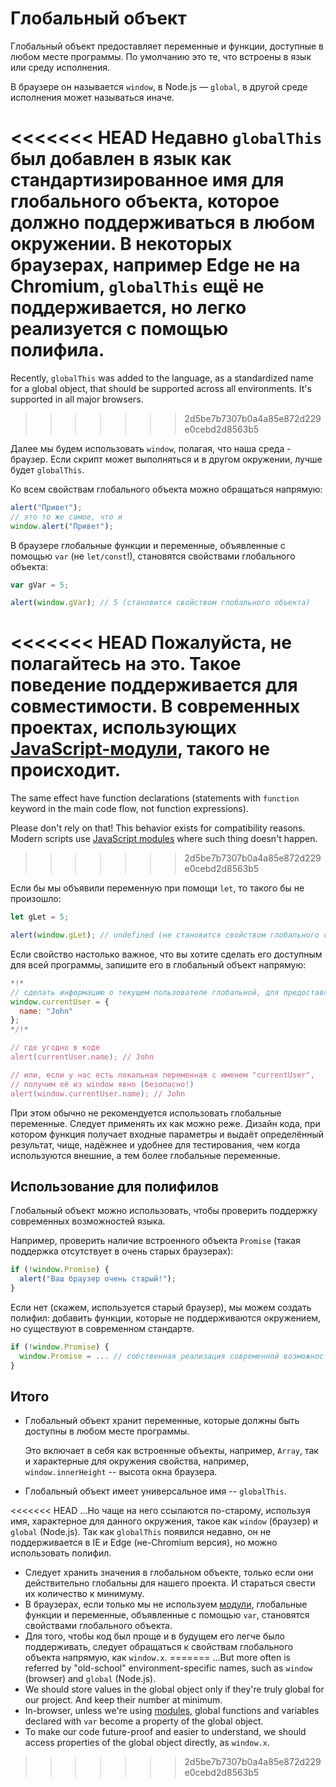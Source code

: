 
# Глобальный объект

Глобальный объект предоставляет переменные и функции, доступные в любом месте программы. По умолчанию это те, что встроены в язык или среду исполнения.

В браузере он называется `window`, в Node.js — `global`, в другой среде исполнения может называться иначе.

<<<<<<< HEAD
Недавно `globalThis` был добавлен в язык как стандартизированное имя для глобального объекта, которое должно поддерживаться в любом окружении. В некоторых браузерах, например Edge не на Chromium, `globalThis` ещё не поддерживается, но легко реализуется с помощью полифила.
=======
Recently, `globalThis` was added to the language, as a standardized name for a global object, that should be supported across all environments. It's supported in all major browsers.
>>>>>>> 2d5be7b7307b0a4a85e872d229e0cebd2d8563b5

Далее мы будем использовать `window`, полагая, что наша среда - браузер. Если скрипт может выполняться и в другом окружении, лучше будет `globalThis`.

Ко всем свойствам глобального объекта можно обращаться напрямую:

```js run
alert("Привет");
// это то же самое, что и
window.alert("Привет");
```

В браузере глобальные функции и переменные, объявленные с помощью `var` (не `let/const`!), становятся свойствами глобального объекта:

```js run untrusted refresh
var gVar = 5;

alert(window.gVar); // 5 (становится свойством глобального объекта)
```

<<<<<<< HEAD
Пожалуйста, не полагайтесь на это. Такое поведение поддерживается для совместимости. В современных проектах, использующих [JavaScript-модули](info:modules), такого не происходит.
=======
The same effect have function declarations (statements with `function` keyword in the main code flow, not function expressions).

Please don't rely on that! This behavior exists for compatibility reasons. Modern scripts use [JavaScript modules](info:modules) where such thing doesn't happen.
>>>>>>> 2d5be7b7307b0a4a85e872d229e0cebd2d8563b5

Если бы мы объявили переменную при помощи `let`, то такого бы не произошло:

```js run untrusted refresh
let gLet = 5;

alert(window.gLet); // undefined (не становится свойством глобального объекта)
```

Если свойство настолько важное, что вы хотите сделать его доступным для всей программы, запишите его в глобальный объект напрямую:

```js run
*!*
// сделать информацию о текущем пользователе глобальной, для предоставления доступа всем скриптам
window.currentUser = {
  name: "John"
};
*/!*

// где угодно в коде
alert(currentUser.name); // John

// или, если у нас есть локальная переменная с именем "currentUser",
// получим её из window явно (безопасно!)
alert(window.currentUser.name); // John
```

При этом обычно не рекомендуется использовать глобальные переменные. Следует применять их как можно реже. Дизайн кода, при котором функция получает входные параметры и выдаёт определённый результат, чище, надёжнее и удобнее для тестирования, чем когда используются внешние, а тем более глобальные переменные.

## Использование для полифилов

Глобальный объект можно использовать, чтобы проверить поддержку современных возможностей языка.

Например, проверить наличие встроенного объекта `Promise` (такая поддержка отсутствует в очень старых браузерах):

```js run
if (!window.Promise) {
  alert("Ваш браузер очень старый!");
}
```

Если нет (скажем, используется старый браузер), мы можем создать полифил: добавить функции, которые не поддерживаются окружением, но существуют в современном стандарте.

```js run
if (!window.Promise) {
  window.Promise = ... // собственная реализация современной возможности языка
}
```

## Итого

- Глобальный объект хранит переменные, которые должны быть доступны в любом месте программы.

    Это включает в себя как встроенные объекты, например, `Array`, так и характерные для окружения свойства, например, `window.innerHeight` -- высота окна браузера.
- Глобальный объект имеет универсальное имя -- `globalThis`.

<<<<<<< HEAD
    ...Но чаще на него ссылаются по-старому, используя имя, характерное для данного окружения, такое как `window` (браузер) и `global` (Node.js). Так как `globalThis` появился недавно, он не поддерживается в IE и Edge (не-Chromium версия), но можно использовать полифил.
- Следует хранить значения в глобальном объекте, только если они действительно глобальны для нашего проекта. И стараться свести их количество к минимуму.
- В браузерах, если только мы не используем [модули](info:modules), глобальные функции и переменные, объявленные с помощью `var`, становятся свойствами глобального объекта.
- Для того, чтобы код был проще и в будущем его легче было поддерживать, следует обращаться к свойствам глобального объекта напрямую, как `window.x`.
=======
    ...But more often is referred by "old-school" environment-specific names, such as `window` (browser) and `global` (Node.js).
- We should store values in the global object only if they're truly global for our project. And keep their number at minimum.
- In-browser, unless we're using [modules](info:modules), global functions and variables declared with `var` become a property of the global object.
- To make our code future-proof and easier to understand, we should access properties of the global object directly, as `window.x`.
>>>>>>> 2d5be7b7307b0a4a85e872d229e0cebd2d8563b5
